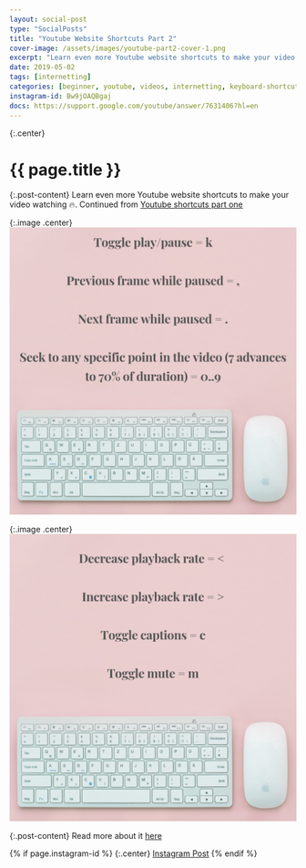 ```yaml
---
layout: social-post
type: "SocialPosts"
title: "Youtube Website Shortcuts Part 2"
cover-image: /assets/images/youtube-part2-cover-1.png
excerpt: "Learn even more Youtube website shortcuts to make your video watching 🔥"
date: 2019-05-02
tags: [internetting]
categories: [beginner, youtube, videos, internetting, keyboard-shortcuts, shortcuts]
instagram-id: Bw9jOAQBgaj
docs: https://support.google.com/youtube/answer/7631406?hl=en
---
```

{:.center}
# {{ page.title }}

{:.post-content}
Learn even more Youtube website shortcuts to make your video watching 🔥.
Continued from [Youtube shortcuts part one](/social-posts/youtube-shortcuts/)

{:.image .center}
![youtube-cover](/assets/images/youtube-part2-cover-1.png)

{:.image .center}
![youtube-cover](/assets/images/youtube-part2-cover-2.png)

{:.post-content}
Read more about it <a href="{{page.docs}}" target="_blank">here</a>

{% if page.instagram-id %}
{:.center}
<a class="insta-link" href="https://www.instagram.com/p/{{page.instagram-id}}" target="_blank">Instagram Post</a>
{% endif %}

